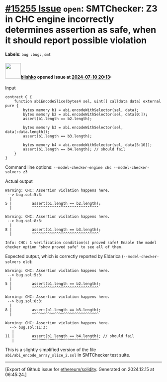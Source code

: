 # [\#15255 Issue](https://github.com/ethereum/solidity/issues/15255) `open`: SMTChecker: Z3 in CHC engine incorrectly determines assertion as safe, when it should report possible violation
**Labels**: `bug :bug:`, `smt`


#### <img src="https://avatars.githubusercontent.com/u/16404346?v=4" width="50">[blishko](https://github.com/blishko) opened issue at [2024-07-10 20:13](https://github.com/ethereum/solidity/issues/15255):

Input
```
contract C {
	function abiEncodeSlice(bytes4 sel, uint[] calldata data) external pure {
		bytes memory b1 = abi.encodeWithSelector(sel, data);
		bytes memory b2 = abi.encodeWithSelector(sel, data[0:]);
		assert(b1.length == b2.length);

		bytes memory b3 = abi.encodeWithSelector(sel, data[:data.length]);
		assert(b1.length == b3.length);

		bytes memory b4 = abi.encodeWithSelector(sel, data[5:10]);
		assert(b1.length == b4.length); // should fail
	}
}
```

Command line options: `--model-checker-engine chc --model-checker-solvers z3`

Actual output
```
Warning: CHC: Assertion violation happens here.
 --> bug.sol:5:3:
  |
5 | 		assert(b1.length == b2.length);
  | 		^^^^^^^^^^^^^^^^^^^^^^^^^^^^^^

Warning: CHC: Assertion violation happens here.
 --> bug.sol:8:3:
  |
8 | 		assert(b1.length == b3.length);
  | 		^^^^^^^^^^^^^^^^^^^^^^^^^^^^^^

Info: CHC: 1 verification condition(s) proved safe! Enable the model checker option "show proved safe" to see all of them.
```

Expected output, which is correctly reported by Eldarica (`--model-checker-solvers eld`):
```
Warning: CHC: Assertion violation happens here.
 --> bug.sol:5:3:
  |
5 | 		assert(b1.length == b2.length);
  | 		^^^^^^^^^^^^^^^^^^^^^^^^^^^^^^

Warning: CHC: Assertion violation happens here.
 --> bug.sol:8:3:
  |
8 | 		assert(b1.length == b3.length);
  | 		^^^^^^^^^^^^^^^^^^^^^^^^^^^^^^

Warning: CHC: Assertion violation happens here.
  --> bug.sol:11:3:
   |
11 | 		assert(b1.length == b4.length); // should fail
   | 		^^^^^^^^^^^^^^^^^^^^^^^^^^^^^^
```

This is a slightly simplified version of the file `abi/abi_encode_array_slice_2.sol` in SMTChecker test suite.




-------------------------------------------------------------------------------



[Export of Github issue for [ethereum/solidity](https://github.com/ethereum/solidity). Generated on 2024.12.15 at 06:45:24.]

